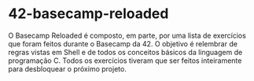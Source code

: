 # 42-basecamp-reloaded

O Basecamp Reloaded é composto, em parte, por uma lista de exercícios que foram feitos durante o 
Basecamp da 42. O objetivo é relembrar de regras vistas em Shell e de todos os conceitos básicos da 
linguagem de programação C. Todos os exercícios tiveram que ser feitos inteiramente para desbloquear 
o próximo projeto.
